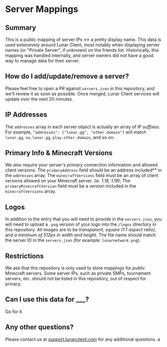 # Server Mappings

## Summary

This is a public mapping of server IPs <-> a pretty display name. This data is used extensively around Lunar Client, most notably when displaying server names (or "Private Server", if unknown) on the friends list. Historically, this mapping was handled internally, and server owners did not have a good way to manage data for their server.

## How do I add/update/remove a server?

Please feel free to open a PR against `servers.json` in this repository, and we'll review it as soon as possible. Once merged, Lunar Client services will update over the next 20 minutes.

## IP Addresses

The `addresses` array in each server object is actually an array of IP _suffixes_. For example, `"addresses": ["lunar.gg", "other.domain"]` will match `lunar.gg`, `na.lunar.gg`, `play.other.domain`, and so on.

## Primary Info & Minecraft Versions
We also require your server's primary connection information and allowed client versions. The `primaryAddress` field should be an address included** in the `addresses` array. The `minecraftVersions` field must be an array of client versions allowed on your Minecraft server. *(ie. 1.18, 1.19)*; The `primaryMinecraftVersion` field must be a version included in the `minecraftVersions` array.

## Logos
In addition to the entry that you will need to provide in the `servers.json`, you will need to upload a `.png` version of your logo into the `/logos` directory in this repository. All images are to be _transparent_, _square (1:1 aspect ratio)_, and _a minimum of 512px in width and height_. The file name should match the server ID in the `servers.json` (for example: `lunarnetwork.png`).

## Restrictions

We ask that this repository is only used to store mappings for *public* Minecraft servers. Some server IPs, such as private SMPs, tournament servers, etc. should not be listed in this repository, out of respect for privacy.

## Can I use this data for ___?

Go for it.

## Any other questions?

Please contact us at [support.lunarclient.com](https://support.lunarclient.com) for any additional questions.
a
